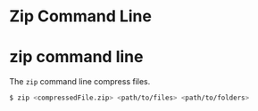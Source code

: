 # Zip Command Line
# zip command line 

The `zip` command line compress files.

``` bash
$ zip <compressedFile.zip> <path/to/files> <path/to/folders>
```

